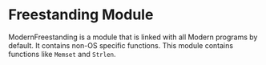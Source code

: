 # Freestanding Module
ModernFreestanding is a module that is linked with all Modern programs by default. It contains non-OS specific functions. This module contains functions like `Memset` and `Strlen`.
